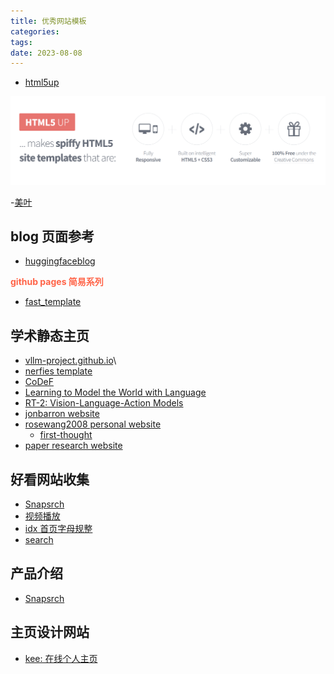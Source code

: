 ```yaml
---
title: 优秀网站模板
categories: 
tags: 
date: 2023-08-08
---
```


- [html5up](https://html5up.net/)

![template_html5up](imgs/template_html5up.png)

-[美叶](https://www.meiye.art/app/1/1958)

## blog 页面参考

- [huggingfaceblog](https://github.com/huggingface/blog/blob/main/llama2.md)

**<font color='Tomato'>github pages 简易系列</font>**

- [fast_template](https://github.com/fastai/fast_template/generate)

## 学术静态主页



- [vllm-project.github.io](https://github.com/vllm-project/vllm-project.github.io)\
- [nerfies template](https://nerfies.github.io/)
- [CoDeF](https://qiuyu96.github.io/CoDeF/)
- [Learning to Model the World with Language](https://dynalang.github.io/)
- [RT-2: Vision-Language-Action Models](https://robotics-transformer2.github.io/)
- [jonbarron website](https://github.com/jonbarron/website/tree/master)
- [rosewang2008 personal website](https://github.com/rosewang2008/rosewang2008.github.io)
    - [first-thought](https://rosewang2008.github.io/blog/2020/12/24/first-thought.html)
- [paper research website](https://github.com/rosewang2008/sight)

## 好看网站收集

- [Snapsrch](https://snapsrch.sparklide.com/)
- [视频播放](https://openfolder.sh/django-tutorial-as-you-type-search-with-ajax)
- [idx 首页字母规整](https://idx.dev/)
- [search ](https://fly.io/docs/getting-started/multi-region-databases/#create-a-postgresql-cluster)

## 产品介绍

- [Snapsrch](https://snapsrch.sparklide.com/)

## 主页设计网站

- [kee: 在线个人主页](https://kee.so/home)